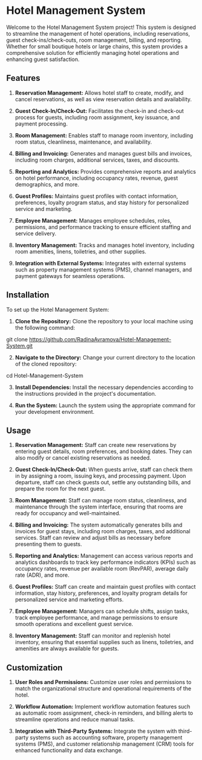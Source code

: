 # Hotel Management System
Welcome to the Hotel Management System project! This system is designed to streamline the management of hotel operations, including reservations, guest check-ins/check-outs, room management, billing, and reporting. Whether for small boutique hotels or large chains, this system provides a comprehensive solution for efficiently managing hotel operations and enhancing guest satisfaction.

## Features
1. **Reservation Management:** Allows hotel staff to create, modify, and cancel reservations, as well as view reservation details and availability.

2. **Guest Check-In/Check-Out:** Facilitates the check-in and check-out process for guests, including room assignment, key issuance, and payment processing.

3. **Room Management:** Enables staff to manage room inventory, including room status, cleanliness, maintenance, and availability.

4. **Billing and Invoicing:** Generates and manages guest bills and invoices, including room charges, additional services, taxes, and discounts.

5. **Reporting and Analytics:** Provides comprehensive reports and analytics on hotel performance, including occupancy rates, revenue, guest demographics, and more.

6. **Guest Profiles:** Maintains guest profiles with contact information, preferences, loyalty program status, and stay history for personalized service and marketing.

7. **Employee Management:** Manages employee schedules, roles, permissions, and performance tracking to ensure efficient staffing and service delivery.

8. **Inventory Management:** Tracks and manages hotel inventory, including room amenities, linens, toiletries, and other supplies.

9. **Integration with External Systems:** Integrates with external systems such as property management systems (PMS), channel managers, and payment gateways for seamless operations.

## Installation
To set up the Hotel Management System:

1. **Clone the Repository:** Clone the repository to your local machine using the following command:

git clone https://github.com/RadinaAvramova/Hotel-Management-System.git

2. **Navigate to the Directory:** Change your current directory to the location of the cloned repository:

cd Hotel-Management-System

3. **Install Dependencies:** Install the necessary dependencies according to the instructions provided in the project's documentation.

4. **Run the System:** Launch the system using the appropriate command for your development environment.

## Usage
1. **Reservation Management:** Staff can create new reservations by entering guest details, room preferences, and booking dates. They can also modify or cancel existing reservations as needed.

2. **Guest Check-In/Check-Out:** When guests arrive, staff can check them in by assigning a room, issuing keys, and processing payment. Upon departure, staff can check guests out, settle any outstanding bills, and prepare the room for the next guest.

3. **Room Management:** Staff can manage room status, cleanliness, and maintenance through the system interface, ensuring that rooms are ready for occupancy and well-maintained.

4. **Billing and Invoicing:** The system automatically generates bills and invoices for guest stays, including room charges, taxes, and additional services. Staff can review and adjust bills as necessary before presenting them to guests.

5. **Reporting and Analytics:** Management can access various reports and analytics dashboards to track key performance indicators (KPIs) such as occupancy rates, revenue per available room (RevPAR), average daily rate (ADR), and more.

6. **Guest Profiles:** Staff can create and maintain guest profiles with contact information, stay history, preferences, and loyalty program details for personalized service and marketing efforts.

7. **Employee Management:** Managers can schedule shifts, assign tasks, track employee performance, and manage permissions to ensure smooth operations and excellent guest service.

8. **Inventory Management:** Staff can monitor and replenish hotel inventory, ensuring that essential supplies such as linens, toiletries, and amenities are always available for guests.

## Customization
1. **User Roles and Permissions:** Customize user roles and permissions to match the organizational structure and operational requirements of the hotel.

2. **Workflow Automation:** Implement workflow automation features such as automatic room assignment, check-in reminders, and billing alerts to streamline operations and reduce manual tasks.

3. **Integration with Third-Party Systems:** Integrate the system with third-party systems such as accounting software, property management systems (PMS), and customer relationship management (CRM) tools for enhanced functionality and data exchange.
